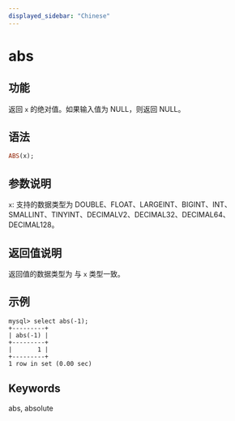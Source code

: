 ```yaml
---
displayed_sidebar: "Chinese"
---
```


# abs

## 功能

返回 `x` 的绝对值。如果输入值为 NULL，则返回 NULL。

## 语法

```Haskell
ABS(x);
```

## 参数说明

`x`: 支持的数据类型为 DOUBLE、FLOAT、LARGEINT、BIGINT、INT、SMALLINT、TINYINT、DECIMALV2、DECIMAL32、DECIMAL64、DECIMAL128。

## 返回值说明

返回值的数据类型为 与 `x` 类型一致。

## 示例

```Plain Text
mysql> select abs(-1);
+---------+
| abs(-1) |
+---------+
|       1 |
+---------+
1 row in set (0.00 sec)
```

## Keywords

abs, absolute
